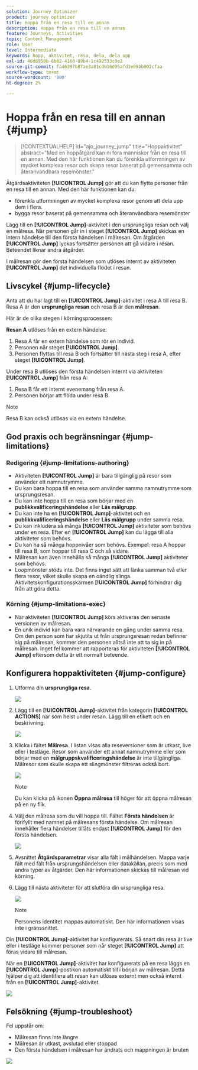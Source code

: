 ```yaml
---
solution: Journey Optimizer
product: journey optimizer
title: Hoppa från en resa till en annan
description: Hoppa från en resa till en annan
feature: Journeys, Activities
topic: Content Management
role: User
level: Intermediate
keywords: hopp, aktivitet, resa, dela, dela upp
exl-id: 46d8950b-8b02-4160-89b4-1c492533c0e2
source-git-commit: fa46397b87ae3a81cd016d95afd3e09bb002cfaa
workflow-type: tm+mt
source-wordcount: '800'
ht-degree: 2%

---
```


# Hoppa från en resa till en annan {#jump}

>[!CONTEXTUALHELP]
>id="ajo_journey_jump"
>title="Hoppaktivitet"
>abstract="Med en hoppåtgärd kan ni föra människor från en resa till en annan. Med den här funktionen kan du förenkla utformningen av mycket komplexa resor och skapa resor baserat på gemensamma och återanvändbara resemönster."

Åtgärdsaktiviteten **[!UICONTROL Jump]** gör att du kan flytta personer från en resa till en annan. Med den här funktionen kan du:

* förenkla utformningen av mycket komplexa resor genom att dela upp dem i flera.
* bygga resor baserat på gemensamma och återanvändbara resemönster

Lägg till en **[!UICONTROL Jump]**-aktivitet i den ursprungliga resan och välj en målresa. När personen går in i steget **[!UICONTROL Jump]** skickas en intern händelse till den första händelsen i målresan. Om åtgärden **[!UICONTROL Jump]** lyckas fortsätter personen att gå vidare i resan. Beteendet liknar andra åtgärder.

I målresan gör den första händelsen som utlöses internt av aktiviteten **[!UICONTROL Jump]** det individuella flödet i resan.

## Livscykel {#jump-lifecycle}

Anta att du har lagt till en **[!UICONTROL Jump]**-aktivitet i resa A till resa B. Resa A är den **ursprungliga resan** och resa B är den **målresan**.

Här är de olika stegen i körningsprocessen:

**Resan A** utlöses från en extern händelse:

1. Resa A får en extern händelse som rör en individ.
1. Personen når steget **[!UICONTROL Jump]**.
1. Personen flyttas till resa B och fortsätter till nästa steg i resa A, efter steget **[!UICONTROL Jump]**.

Under resa B utlöses den första händelsen internt via aktiviteten **[!UICONTROL Jump]** från resa A:

1. Resa B får ett internt evenemang från resa A.
1. Personen börjar att flöda under resa B.

>[!NOTE]
>
>Resa B kan också utlösas via en extern händelse.

## God praxis och begränsningar {#jump-limitations}

### Redigering {#jump-limitations-authoring}

* Aktiviteten **[!UICONTROL Jump]** är bara tillgänglig på resor som använder ett namnutrymme.
* Du kan bara hoppa till en resa som använder samma namnutrymme som ursprungsresan.
* Du kan inte hoppa till en resa som börjar med en **publikkvalificeringshändelse** eller **Läs målgrupp**.
* Du kan inte ha en **[!UICONTROL Jump]**-aktivitet och en **publikkvalificeringshändelse** eller **Läs målgrupp** under samma resa.
* Du kan inkludera så många **[!UICONTROL Jump]** aktiviteter som behövs under en resa. Efter en **[!UICONTROL Jump]** kan du lägga till alla aktiviteter som behövs.
* Du kan ha så många hoppnivåer som behövs. Exempel: resa A hoppar till resa B, som hoppar till resa C och så vidare.
* Målresan kan även innehålla så många **[!UICONTROL Jump]** aktiviteter som behövs.
* Loopmönster stöds inte. Det finns inget sätt att länka samman två eller flera resor, vilket skulle skapa en oändlig slinga. Aktivitetskonfigurationsskärmen **[!UICONTROL Jump]** förhindrar dig från att göra detta.

### Körning {#jump-limitations-exec}

* När aktiviteten **[!UICONTROL Jump]** körs aktiveras den senaste versionen av målresan.
* En unik individ kan bara vara närvarande en gång under samma resa. Om den person som har skjutits ut från ursprungsresan redan befinner sig på målresan, kommer den personen alltså inte att ta sig in på målresan. Inget fel kommer att rapporteras för aktiviteten **[!UICONTROL Jump]** eftersom detta är ett normalt beteende.

## Konfigurera hoppaktiviteten {#jump-configure}

1. Utforma din **ursprungliga resa**.

   ![](assets/jump1.png)

1. Lägg till en **[!UICONTROL Jump]**-aktivitet från kategorin **[!UICONTROL ACTIONS]** när som helst under resan. Lägg till en etikett och en beskrivning.

   ![](assets/jump2.png)

1. Klicka i fältet **Målresa**.
I listan visas alla reseversioner som är utkast, live eller i testläge. Resor som använder ett annat namnutrymme eller som börjar med en **målgruppskvalificeringshändelse** är inte tillgängliga. Målresor som skulle skapa ett slingmönster filtreras också bort.

   ![](assets/jump3.png)

   >[!NOTE]
   >
   >Du kan klicka på ikonen **Öppna målresa** till höger för att öppna målresan på en ny flik.

1. Välj den målresa som du vill hoppa till.
Fältet **Första händelsen** är förifyllt med namnet på målresans första händelse. Om målresan innehåller flera händelser tillåts endast **[!UICONTROL Jump]** för den första händelsen.

   ![](assets/jump4.png)

1. Avsnittet **Åtgärdsparametrar** visar alla fält i målhändelsen. Mappa varje fält med fält från ursprungshändelsen eller datakällan, precis som med andra typer av åtgärder. Den här informationen skickas till målresan vid körning.
1. Lägg till nästa aktiviteter för att slutföra din ursprungliga resa.

   ![](assets/jump5.png)


   >[!NOTE]
   >
   >Personens identitet mappas automatiskt. Den här informationen visas inte i gränssnittet.

Din **[!UICONTROL Jump]**-aktivitet har konfigurerats. Så snart din resa är live eller i testläge kommer personer som når steget **[!UICONTROL Jump]** att föras vidare till målresan.

När en **[!UICONTROL Jump]**-aktivitet har konfigurerats på en resa läggs en **[!UICONTROL Jump]**-postikon automatiskt till i början av målresan. Detta hjälper dig att identifiera att resan kan utlösas externt men också internt från en **[!UICONTROL Jump]**-aktivitet.

![](assets/jump7.png)

## Felsökning {#jump-troubleshoot}

Fel uppstår om:

* Målresan finns inte längre
* Målresan är utkast, avslutad eller stoppad
* Den första händelsen i målresan har ändrats och mappningen är bruten

![](assets/jump6.png)

